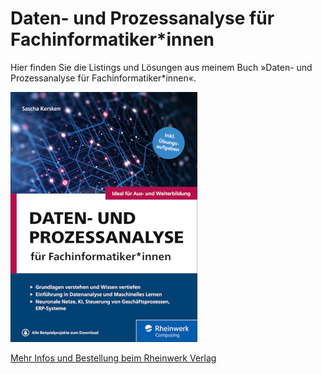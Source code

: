 # Daten- und Prozessanalyse für Fachinformatiker*innen
Hier finden Sie die Listings und Lösungen aus meinem Buch »Daten- und Prozessanalyse für Fachinformatiker*innen«.

![Cover von "Daten- und Prozessanalyse für Fachinformatiker*innen" von Sascha Kersken (2021)](daten-prozessanalyse-cover.png)

[Mehr Infos und Bestellung beim Rheinwerk Verlag](https://www.rheinwerk-verlag.de/daten-und-prozessanalyse-fuer-fachinformatiker/)


